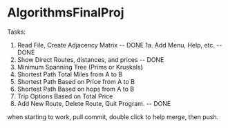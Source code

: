 # AlgorithmsFinalProj

Tasks:

1. Read File, Create Adjacency Matrix -- DONE
1a. Add Menu, Help, etc. -- DONE
2. Show Direct Routes, distances, and prices -- DONE
3. Minimum Spanning Tree (Prims or Kruskals)
4. Shortest Path Total Miles from A to B
5. Shortest Path Based on Price from A to B
6. Shortest Path Based on hops from A to B
7. Trip Options Based on Total Price
8. Add New Route, Delete Route, Quit Program. -- DONE


when starting to work, pull
commit, double click to help merge, then push.
